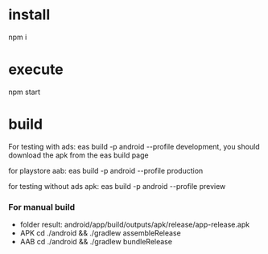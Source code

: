 # install

npm i

# execute

npm start

# build

For testing with ads: eas build -p android --profile development, you should download the apk from the eas build page

for playstore aab: eas build -p android --profile production

for testing without ads apk: eas build -p android --profile preview

### For manual build

- folder result: android/app/build/outputs/apk/release/app-release.apk
- APK
  cd ./android && ./gradlew assembleRelease
- AAB
  cd ./android && ./gradlew bundleRelease
